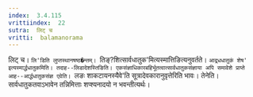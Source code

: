 ```yaml
---
index:  3.4.115
vrittiindex:  22
sutra:  लिट् च
vritti:  balamanorama 
---
```


लिट् च। `लि'डिति लुप्तस्थानषष्ठ�न्तम्। `तिङ्?शित्सार्वधातुक'मित्यस्मात्तिङित्यनुवर्तते। `आद्र्धधातुकं शेष' इत्यस्मार्द्धधातुकमिति। तदाह--लिडादेशस्तिङिति। एकसंज्ञाधिकारबहिर्भूतत्वात्सार्वधातुकसंज्ञाया अपि समावेशे प्राप्ते आह--आर्द्धधातुकसंज्ञ एवेति। `लङः शाकटायनस्यैवे'ति सूत्रादेवकारानुवृत्तेरिति भावः। तेनेति। सार्वधातुकतवाऽभावेन तन्निमित्ताः शप्श्यनादयो न भवन्तीत्यर्थः। 


